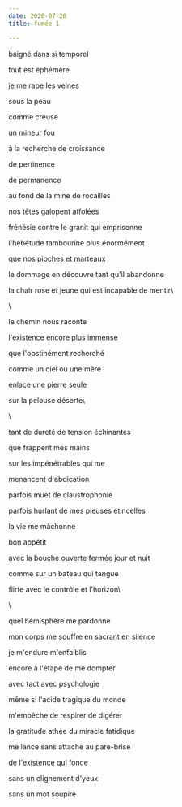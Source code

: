```yaml
---
date: 2020-07-20
title: fumée 1

---
```


baigné dans si temporel

tout est éphémère

je me rape les veines

sous la peau

comme creuse

un mineur fou

à la recherche de croissance

de pertinence

de permanence

au fond de la mine de rocailles

nos têtes galopent affolées

frénésie contre le granit qui emprisonne

l'hébétude tambourine plus énormément

que nos pioches et marteaux

le dommage en découvre tant qu'il abandonne

la chair rose et jeune qui est incapable de mentir\

\

le chemin nous raconte

l'existence encore plus immense

que l'obstinément recherché

comme un ciel ou une mère

enlace une pierre seule

sur la pelouse déserte\

\

tant de dureté de tension échinantes

que frappent mes mains

sur les impénétrables qui me

menancent d'abdication

parfois muet de claustrophonie

parfois hurlant de mes pieuses étincelles

la vie me mâchonne

bon appétit

avec la bouche ouverte fermée jour et nuit

comme sur un bateau qui tangue

flirte avec le contrôle et l'horizon\

\

quel hémisphère me pardonne

mon corps me souffre en sacrant en silence

je m'endure m'enfaiblis

encore à l'étape de me dompter

avec tact avec psychologie

même si l'acide tragique du monde

m'empêche de respirer de digérer

la gratitude athée du miracle fatidique

me lance sans attache au pare-brise

de l'existence qui fonce

sans un clignement d'yeux

sans un mot soupiré

